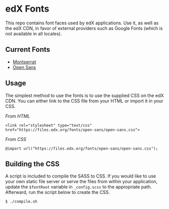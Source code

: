 # edX Fonts

This repo contains font faces used by edX applications. Use it, as well as the edX CDN, in favor of external providers
such as Google Fonts (which is not available in all locales).

## Current Fonts
* [Montserrat](http://edx.github.io/edx-fonts/montserrat)
* [Open Sans](http://edx.github.io/edx-fonts/open-sans)

## Usage
The simplest method to use the fonts is to use the supplied CSS on the edX CDN. You can either link to the CSS file 
from your HTML or import it in your CSS.

*From HTML*

    <link rel="stylesheet" type="text/css" href="https://files.edx.org/fonts/open-sans/open-sans.css">

*From CSS*

    @import url("https://files.edx.org/fonts/open-sans/open-sans.css");
 
## Building the CSS
A script is included to compile the SASS to CSS. If you would like to use your own static file server or serve the files
from within your application, update the `$fontRoot` variable in `_config.scss` to the appropriate path. Afterward, 
run the script below to create the CSS.

    $ ./compile.sh
